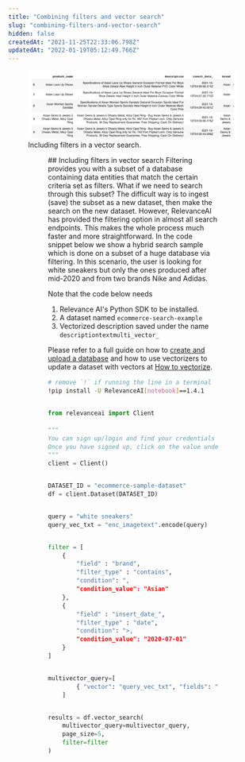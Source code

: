 ```yaml
---
title: "Combining filters and vector search"
slug: "combining-filters-and-vector-search"
hidden: false
createdAt: "2021-11-25T22:33:06.798Z"
updatedAt: "2022-01-19T05:12:49.766Z"
---
```

<figure>
<img src="https://github.com/RelevanceAI/RelevanceAI-readme-docs/blob/v1.4.1/docs_template/GENERAL_FEATURES/_assets/combine.png?raw=true" width="1014" alt="filter+vectors.png" />
<figcaption>Including filters in a vector search.</figcaption>
<figure>
## Including filters in vector search
Filtering provides you with a subset of a database containing data entities that match the certain criteria set as filters. What if we need to search through this subset? The difficult way is to ingest (save) the subset as a new dataset, then make the search on the new dataset. However, RelevanceAI has provided the filtering option in almost all search endpoints. This makes the whole process much faster and more straightforward.
In the code snippet below we show a hybrid search sample which is done on a subset of a huge database via filtering. In this scenario, the user is looking for white sneakers but only the ones produced after mid-2020 and from two brands Nike and Adidas.

Note that the code below needs
1. Relevance AI's Python SDK to be installed.
2. A dataset named `ecommerce-search-example`
3. Vectorized description saved under the name `descriptiontextmulti_vector_`

Please refer to a full guide on how to [create and upload a database](doc:creating-a-dataset) and how to use vectorizers to update a dataset with vectors at [How to vectorize](doc:vectorize-text).

```bash Bash
# remove `!` if running the line in a terminal
!pip install -U RelevanceAI[notebook]==1.4.1
```
```bash
```

```python Python (SDK)
from relevanceai import Client

"""
You can sign up/login and find your credentials here: https://cloud.relevance.ai/sdk/api
Once you have signed up, click on the value under `Activation token` and paste it here
"""
client = Client()
```
```python
```

```python Python (SDK)
DATASET_ID = "ecommerce-sample-dataset"
df = client.Dataset(DATASET_ID)
```
```python
```

```python Python (SDK)
query = "white sneakers"
query_vec_txt = "enc_imagetext".encode(query)
```
```python
```

```python Python (SDK)
filter = [
    {
        "field" : "brand",
        "filter_type" : "contains",
        "condition": ",
        "condition_value": "Asian"
    },
    {
        "field" : "insert_date_",
        "filter_type" : "date",
        "condition": ">,
        "condition_value": "2020-07-01"
    }
]
```
```python
```

```python Python (SDK)
multivector_query=[
        { "vector": "query_vec_txt", "fields": "descriptiontextmulti_vector_"}
    ]
```
```python
```

```python Python (SDK)
results = df.vector_search(
    multivector_query=multivector_query,
    page_size=5,
    filter=filter
)
```
```python
```

